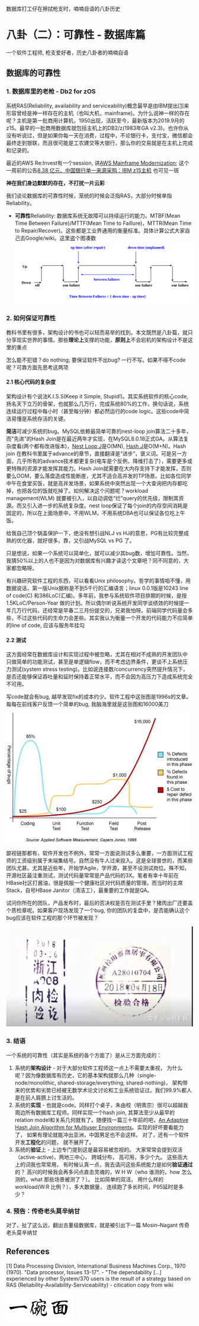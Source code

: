 数据库打工仔在擦拭枪支时，喃喃自语的八卦历史

# 八卦（二）：可靠性 - 数据库篇

一个软件工程师, 枪支爱好者，历史八卦者的喃喃自语


## 数据库的可靠性 
### 1. 数据库里的老枪 - Db2 for zOS
系统RAS(Reliability, availability and serviceability)概念最早是由IBM提出[[1]](#1)来形容曾经是神一样存在的主机（也叫大机，mainframe)。为什么说神一样的存在呢？主机是第一批商用计算机，1950出现，活跃至今，最新版本为2019.9月的z15。最早的一批商用数据库就包括主机上的DB2/z(1983年GA v2.3)。也许你从没有听说过，但是如果你每一天在消费，过程中，不论银行卡，支付宝，微信都会最终走到银联，而且很可能是工农建交等大银行，那么你的交易就是在主机上完成和记录的。

最近的AWS Re:Invest有一个session, 讲[AWS Mainframe Modernization](https://aws.amazon.com/about-aws/whats-new/2021/11/introducing-aws-mainframe-modernization/); 这个一周前的公告[8.38 亿元、中国银行单一来源采购：IBM z15主机](https://mp.weixin.qq.com/s/tESsQr1w_-hzkj9YZ5Wthg) 也可见一斑

**神在我们身边默默的存在，不打扰一片云彩**


我们谈论数据库的可靠性时候，笼统的时候会泛指RAS，大部分时候单指Reliability。

- **可靠性**Reliability: 数据库系统无故障可以持续运行的能力。MTBF(Mean Time Between Failure)/MTTF(Mean Time to Faillure)，MTTR(Mean Time to Repair/Recover)。这些都是工业界通用的衡量标准。具体计算公式大家自己去Google/wiki。这里盗个图凑数
![](../images/02-Time_between_failures.png)

<!--
- **可用性**Availability：系统在指定时间内可正常工作的概率。
  比如说云原厂上经常会提到的SLA，N个九。近是十年流行的“双活”，“两地三中心”等等方案都是提高可用性的最佳实践方案。
- **可维护性**Serviceability：若故障发生，检查和维修需要的时间
-->
### 2. 如何保证可靠性

教科书里有很多，架构设计的书也可以轻而易举的找到。本文既然是八卦篇，就只分享现实世界的事情。那些**理论上**支撑的功能，**原则上**不会宕机的架构设计不是这里的重点

怎么能不犯错？do nothing; 要保证软件不出bug? 一行不写。如果不得不code呢？可靠方面先思考这两项

#### 2.1 核心代码的复杂度

架构设计有个说法K.I.S.S(Keep it Simple, Stupid!)。其实系统软件的核心code, 扬名天下立万的骨架，也就那么几万行，完成系统80%的工作，换句话说，系统连续运行过程中每小时（甚至每分钟）都必然运行的code logic。这些code中简洁易懂是系统存活的关键。

**简洁**可减少系统的bug。MySQL依赖最简单可靠的nest-loop join算法二十多年，而"先进"的Hash Join是在最近两年才实现，在MySQL8.0.18正式GA。从算法复杂度看(两个都有改进版本)，[Nest Loop J](https://en.wikipedia.org/wiki/Nested_loop_join)是O(MN), [Hash J](https://en.wikipedia.org/wiki/Hash_join)是O(M+N)。Hash join 在教科书里属于advance的章节，直接翻译是“进步”，褒义词。可是另一方面，几乎所有的advance技术都更复杂(电车是个反例，降维打击了），需要更多或更特殊的资源才能发挥其能力。Hash Join就需要在大内存支持下才能发挥，否则要么OOM，要么落盘造成性能断崖，尤其不适合高并发的TP场景。比如各位同学中午在食堂买饭，就是高并发场景，如果系统中突然出现一个大查询把内存都吃掉，也把各位的饭就吃掉了。如何解决这个问题呢？workload management(WLM) 就要被引入，以自动调低“烂”query的优先级，限制其资源。而又引入进一步的系统复杂度。nest loop保证了每个join的内存空间消耗是固定的，所以在上面场景中，不用WLM，不用系统DBA也可以保证各位吃上午饭。

给我自己顶个锅盖保护一下，绝没有想引战NLJ vs HJ的意思，PG有比较完整成熟的优化器，就好很多。靠，又引战MySQL vs PG 了。

只是想说，如果一个系统可以简单化，就可以减少其bug数，增加可靠性。当然，我猜50%以上的人也不是因为对数据库有兴趣才读这个文章吧？同不同意的，大家都忽略呀。

有兴趣研究软件工程的东西，可以看看Unix philosophy。哲学的事情咱不懂，用数据说话，第一版Unix据称是不到5千行的汇编语言；linux 0.0.1版是10243 line of code(C) 和386LoC(汇编)。多年前，我参与系统软件项目排期的时候，是按1.5KLoC/Person-Year 做的计划。所以偶尔听说系统开发同学谈绩效的时候提一年几万行代码，还经常是早春二三月份提交的，兄弟我怕呀。前端同学代码量会多些，不过这些代码的生命力会差些。其实我认为衡量一个开发的代码能力不应简单的line of code, 应该与服务年挂勾

<!-- 华为：圣无线，神终端，海屌丝，大爷软，科学家  -->

#### 2.2 测试

这方面经常在数据库设计和实现过程中被忽略，尤其在相对不成熟的开发团队中
只做简单的功能测试，甚至是单逻辑flow，而不考虑边界条件，更谈不上系统压力测试(system stress testing)。比如说连接数/concurrency突然提升情况下，是否还能够保证吞吐量和延时保持着正常水平，而不会因为高压力下造成系统完全不可用。

写code就会有bug, 越早发现fix的成本约少。软件工程中这张图是1996s的文章。每每在前线客户反馈一个简单的bug, 我脑海里就是这张图和16000美刀

![](../images/02-cost-to-fix-bug.jpeg)

鄙视链那都有，软件开发也不例外，常常一方面说测试多么重要，一方面测试工程师的工资级别属于末端集结号。自然没有牛人过来投入。这是全球普世的，而某些团队尤甚。尤其是近些年，开始学Agile，学开源，甚至不设测试岗位。殊不知，开源社区最注重测试，测试代码量常常是产品代码的3X。笔者有幸十年前在HBase社区打酱油，很是佩服一个健康社区对代码质量的管理。而当时的主席Stack，自号HBase Janitor（清洁工），最重要的工作就是QA。

试问你所在的团队，产品发布时，最后的否决权是否在测试手里？猪肉出厂还要盖个质检章呢。如果客户现场发现了一个bug, 你的团队的复盘中，是否能确认这个bug应该在软件工程的那个环节被发现？

![](../images/02-porkQA.jpg)

### 3. 结语

一个系统的可靠性（其实是系统的各个方面了）是从三方面完成的：

1. 系统的**架构设计** - 对于大部分软件工程师这一点上不需要太重视， 为什么呢？因为像数据库有历史，它的基本架构就那么几种（single-node/monolithic, shared-storage/everything, shared-nothing)， 架构带来的优势和劣势已经被无数学术论文讨论和工业系统验证过。我们99.9%都人是在前人肩膀上讨生活的。
2. 系统的**实现** - 也就是code。同样打个桌子，朱由校（明熹宗）很可以超越我周边所有数据库工程师。同样实现一个hash join,   其算法至少从最早的relation model和关系几何就有了。随便找一篇三十年前的吧，[An Adaptive Hash Join Algorithm for Multiuser Environments](http://www.vldb.org/conf/1990/P186.PDF)。实现的好坏要看能力了， 如果有理论就能冲出亚洲，中国男足也不会这样。 对了，还有一个软件开发**工程化**的问题， 就不展开了。
3. 系统的**验证**上 - 上边专门提到这是最容易被忽视的。 大家常常会提到双活（active-active)，两地三中心， 跨城分布， 高可用，多少个九。 这些高大上的词我也常常用， 有时候认真一点，我去请问这些系统能力是如何**验证通过**的？ 高兴的时候我会再多问点直击灵魂的，W H W（who 谁测的，how 怎么测的，what 那些场景被测了？）。 比如简单的双活， 用什么样的workload(W:R 比例？），多大数据量， 连续跑了多长时间，P95延时是多少？ 



### 4. 预告：传奇老头莫辛纳甘 

对了，扯了这么远，翻出古董级数据库，就是被引出下一篇 Mosin–Nagant 传奇老头莫辛纳甘 

<!--
- 高可用
MySQL M-S
MySQL three node paxos
Aurora/PolarDB/DocumentDB - Global database: ....? 

- 可维护性：
这方面在数据库早期设计和实现过程几乎一定是被忽略的。prototype能运转就行，谁还有空考虑服务？即使是有了2～3年商用的数据库产品，常常是没有规范的服务模块的。一个产品有没有可维护性设计只需要看两个东西：
1) grep 它的出错信息，是否可以帮助用户自诊断？
2) 系统crash或者dump, 有无说明收集什么样的信息，已供debug不可复现的问题？  
-->

 
## References
<a id="1">[1]</a> 
Data Processing Division, International Business Machines Corp., 1970 (1970). "Data processor, Issues 13-17". - "The dependability [...] experienced by other System/370 users is the result of a strategy based on RAS (Reliability-Availability-Serviceability) - citication copy from wiki

![](../images/ywm.gif?raw=true)


